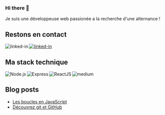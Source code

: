 ### Hi there 👋

Je suis une développeuse web passionée a la recherche d'une alternance !

## Restons en contact

[<img align="left" alt="linked-in" src="https://img.shields.io/badge/linkedin-%230077B5.svg?&style=for-the-badge&logo=linkedin&logoColor=white" />](https://www.linkedin.com/in/armelle-lelarge-834bb1205/)
[<img alt="linked-in" src="https://img.shields.io/badge/website-%2312100E.svg?&style=for-the-badge" />](https://armellelelarge.com)


## Ma stack technique

<img align="left" alt="Node.js" src="https://img.shields.io/badge/node.js%20-%2343853D.svg?&style=for-the-badge&logo=node.js&logoColor=white" />
<img align="left" alt="Express" src="https://img.shields.io/badge/Express.js-404D59?style=for-the-badge&logo=express.js&logoColor=white" />
<img align="left" alt="ReactJS" src="https://img.shields.io/badge/-ReactJs-61DAFB?logo=react&logoColor=white&style=for-the-badge"/>
<img alt="medium" src="https://img.shields.io/badge/mysql-%2300f.svg?style=for-the-badge&logo=mysql&logoColor=white"/>


## Blog posts

- [Les boucles en JavaScript](https://armellelelarge.com/blog/boucle-javascript)
- [Découvrez git et GitHub](https://armellelelarge.com/blog/decouvrez-git-et-github)

